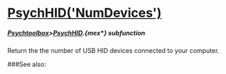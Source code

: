 # [PsychHID('NumDevices')](PsychHID-NumDevices) 
##### [Psychtoolbox](Psychtoolbox)>[PsychHID](PsychHID).{mex*} subfunction


Return the the number of USB HID devices connected to your computer.  


###See also:


